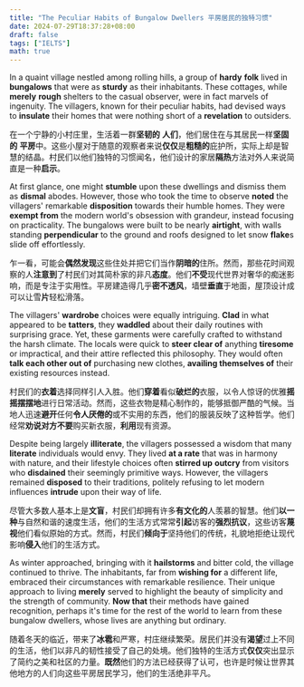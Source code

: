 ```yaml
---
title: "The Peculiar Habits of Bungalow Dwellers 平房居民的独特习惯"
date: 2024-07-29T18:37:28+08:00
draft: false
tags: ["IELTS"]
math: true
---
```


In a quaint village nestled among rolling hills, a group of **hardy** **folk** lived in **bungalows** that were as **sturdy** as their inhabitants. These cottages, while **merely** **rough** shelters to the casual observer, were in fact marvels of ingenuity. The villagers, known for their peculiar habits, had devised ways to **insulate** their homes that were nothing short of a **revelation** to outsiders.

在一个宁静的小村庄里，生活着一群**坚韧的** **人们**，他们居住在与其居民一样**坚固的** **平房**中。这些小屋对于随意的观察者来说**仅仅**是**粗糙的**庇护所，实际上却是智慧的结晶。村民们以他们独特的习惯闻名，他们设计的家居**隔热**方法对外人来说简直是一种**启示**。

At first glance, one might **stumble** upon these dwellings and dismiss them as **dismal** abodes. However, those who took the time to observe **noted** the villagers' remarkable **disposition** towards their humble homes. They were **exempt from** the modern world's obsession with grandeur, instead focusing on practicality. The bungalows were built to be nearly **airtight**, with walls standing **perpendicular** to the ground and roofs designed to let snow **flake**s slide off effortlessly.

乍一看，可能会**偶然发现**这些住处并把它们当作**阴暗的**住所。然而，那些花时间观察的人**注意到**了村民们对其简朴家的非凡**态度**。他们**不受**现代世界对奢华的痴迷影响，而是专注于实用性。平房建造得几乎**密不透风**，墙壁**垂直**于地面，屋顶设计成可以让雪**片**轻松滑落。

The villagers' **wardrobe** choices were equally intriguing. **Clad** in what appeared to be **tatters**, they **waddled** about their daily routines with surprising grace. Yet, these garments  were carefully crafted to withstand the harsh climate. The locals were  quick to **steer clear of** anything **tiresome** or impractical, and their attire reflected this philosophy. They would often **talk each other out of** purchasing new clothes, **availing themselves of** their existing resources instead.

村民们的**衣着**选择同样引人入胜。他们**穿着**看似**破烂的**衣服，以令人惊讶的优雅**摇摇摆摆地**进行日常活动。然而，这些衣物是精心制作的，能够抵御严酷的气候。当地人迅速**避开**任何**令人厌倦的**或不实用的东西，他们的服装反映了这种哲学。他们经常**劝说对方不要**购买新衣服，**利用**现有资源。

Despite being largely **illiterate**, the villagers possessed a wisdom that many **literate** individuals would envy. They lived **at a rate** that was in harmony with nature, and their lifestyle choices often **stirred up** **outcry** from visitors who **disdained** their seemingly primitive ways. However, the villagers remained **disposed** to their traditions, politely refusing to let modern influences **intrude** upon their way of life.

尽管大多数人基本上是**文盲**，村民们却拥有许多**有文化的**人羡慕的智慧。他们**以一种**与自然和谐的速度生活，他们的生活方式常常**引起**访客的**强烈抗议**，这些访客**蔑视**他们看似原始的方式。然而，村民们**倾向于**坚持他们的传统，礼貌地拒绝让现代影响**侵入**他们的生活方式。

As winter approached, bringing with it **hailstorms** and bitter cold, the village continued to thrive. The inhabitants, far from **wishing for** a different life, embraced their circumstances with remarkable resilience. Their unique approach to living **merely** served to highlight the beauty of simplicity and the strength of community. **Now that** their methods have gained recognition, perhaps it's time for the rest  of the world to learn from these bungalow dwellers, whose lives are  anything but ordinary.

随着冬天的临近，带来了**冰雹**和严寒，村庄继续繁荣。居民们并没有**渴望**过上不同的生活，他们以非凡的韧性接受了自己的处境。他们独特的生活方式**仅仅**突出显示了简约之美和社区的力量。**既然**他们的方法已经获得了认可，也许是时候让世界其他地方的人们向这些平房居民学习，他们的生活绝非平凡。
